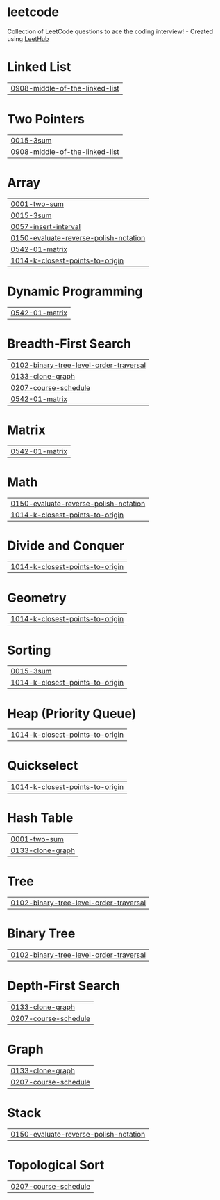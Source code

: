 # leetcode
Collection of LeetCode questions to ace the coding interview! - Created using [LeetHub](https://github.com/QasimWani/LeetHub)


# Linked List
|  |
| ------- |
| [0908-middle-of-the-linked-list](https://github.com/mrlucasrib/leetcode/tree/master/0908-middle-of-the-linked-list) |
# Two Pointers
|  |
| ------- |
| [0015-3sum](https://github.com/mrlucasrib/leetcode/tree/master/0015-3sum) |
| [0908-middle-of-the-linked-list](https://github.com/mrlucasrib/leetcode/tree/master/0908-middle-of-the-linked-list) |
# Array
|  |
| ------- |
| [0001-two-sum](https://github.com/mrlucasrib/leetcode/tree/master/0001-two-sum) |
| [0015-3sum](https://github.com/mrlucasrib/leetcode/tree/master/0015-3sum) |
| [0057-insert-interval](https://github.com/mrlucasrib/leetcode/tree/master/0057-insert-interval) |
| [0150-evaluate-reverse-polish-notation](https://github.com/mrlucasrib/leetcode/tree/master/0150-evaluate-reverse-polish-notation) |
| [0542-01-matrix](https://github.com/mrlucasrib/leetcode/tree/master/0542-01-matrix) |
| [1014-k-closest-points-to-origin](https://github.com/mrlucasrib/leetcode/tree/master/1014-k-closest-points-to-origin) |
# Dynamic Programming
|  |
| ------- |
| [0542-01-matrix](https://github.com/mrlucasrib/leetcode/tree/master/0542-01-matrix) |
# Breadth-First Search
|  |
| ------- |
| [0102-binary-tree-level-order-traversal](https://github.com/mrlucasrib/leetcode/tree/master/0102-binary-tree-level-order-traversal) |
| [0133-clone-graph](https://github.com/mrlucasrib/leetcode/tree/master/0133-clone-graph) |
| [0207-course-schedule](https://github.com/mrlucasrib/leetcode/tree/master/0207-course-schedule) |
| [0542-01-matrix](https://github.com/mrlucasrib/leetcode/tree/master/0542-01-matrix) |
# Matrix
|  |
| ------- |
| [0542-01-matrix](https://github.com/mrlucasrib/leetcode/tree/master/0542-01-matrix) |
# Math
|  |
| ------- |
| [0150-evaluate-reverse-polish-notation](https://github.com/mrlucasrib/leetcode/tree/master/0150-evaluate-reverse-polish-notation) |
| [1014-k-closest-points-to-origin](https://github.com/mrlucasrib/leetcode/tree/master/1014-k-closest-points-to-origin) |
# Divide and Conquer
|  |
| ------- |
| [1014-k-closest-points-to-origin](https://github.com/mrlucasrib/leetcode/tree/master/1014-k-closest-points-to-origin) |
# Geometry
|  |
| ------- |
| [1014-k-closest-points-to-origin](https://github.com/mrlucasrib/leetcode/tree/master/1014-k-closest-points-to-origin) |
# Sorting
|  |
| ------- |
| [0015-3sum](https://github.com/mrlucasrib/leetcode/tree/master/0015-3sum) |
| [1014-k-closest-points-to-origin](https://github.com/mrlucasrib/leetcode/tree/master/1014-k-closest-points-to-origin) |
# Heap (Priority Queue)
|  |
| ------- |
| [1014-k-closest-points-to-origin](https://github.com/mrlucasrib/leetcode/tree/master/1014-k-closest-points-to-origin) |
# Quickselect
|  |
| ------- |
| [1014-k-closest-points-to-origin](https://github.com/mrlucasrib/leetcode/tree/master/1014-k-closest-points-to-origin) |
# Hash Table
|  |
| ------- |
| [0001-two-sum](https://github.com/mrlucasrib/leetcode/tree/master/0001-two-sum) |
| [0133-clone-graph](https://github.com/mrlucasrib/leetcode/tree/master/0133-clone-graph) |
# Tree
|  |
| ------- |
| [0102-binary-tree-level-order-traversal](https://github.com/mrlucasrib/leetcode/tree/master/0102-binary-tree-level-order-traversal) |
# Binary Tree
|  |
| ------- |
| [0102-binary-tree-level-order-traversal](https://github.com/mrlucasrib/leetcode/tree/master/0102-binary-tree-level-order-traversal) |
# Depth-First Search
|  |
| ------- |
| [0133-clone-graph](https://github.com/mrlucasrib/leetcode/tree/master/0133-clone-graph) |
| [0207-course-schedule](https://github.com/mrlucasrib/leetcode/tree/master/0207-course-schedule) |
# Graph
|  |
| ------- |
| [0133-clone-graph](https://github.com/mrlucasrib/leetcode/tree/master/0133-clone-graph) |
| [0207-course-schedule](https://github.com/mrlucasrib/leetcode/tree/master/0207-course-schedule) |
# Stack
|  |
| ------- |
| [0150-evaluate-reverse-polish-notation](https://github.com/mrlucasrib/leetcode/tree/master/0150-evaluate-reverse-polish-notation) |
# Topological Sort
|  |
| ------- |
| [0207-course-schedule](https://github.com/mrlucasrib/leetcode/tree/master/0207-course-schedule) |